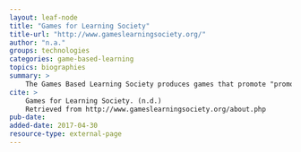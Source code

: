 ```yaml
---
layout: leaf-node
title: "Games for Learning Society"
title-url: "http://www.gameslearningsociety.org/"
author: "n.a."
groups: technologies
categories: game-based-learning
topics: biographies
summary: >
    The Games Based Learning Society produces games that promote "promote engaged learning about biological systems, civic activism, self-regulating attention, empathy, programming, literacy, and many other domains."
cite: >
    Games for Learning Society. (n.d.) 
    Retrieved from http://www.gameslearningsociety.org/about.php
pub-date: 
added-date: 2017-04-30
resource-type: external-page
---
```

